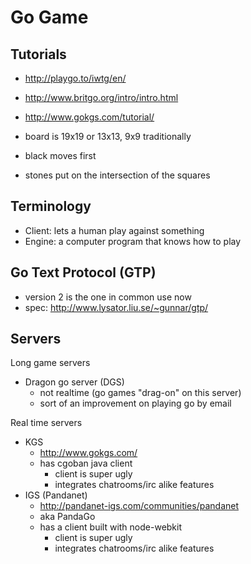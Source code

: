# Go Game

## Tutorials

- http://playgo.to/iwtg/en/
- http://www.britgo.org/intro/intro.html
- http://www.gokgs.com/tutorial/

- board is 19x19 or 13x13, 9x9 traditionally
- black moves first
- stones put on the intersection of the squares

## Terminology

- Client: lets a human play against something
- Engine: a computer program that knows how to play

## Go Text Protocol (GTP)

- version 2 is the one in common use now
- spec: http://www.lysator.liu.se/~gunnar/gtp/

## Servers

Long game servers

- Dragon go server (DGS)
    - not realtime (go games "drag-on" on this server)
    - sort of an improvement on playing go by email

Real time servers

- KGS
    - http://www.gokgs.com/
    - has cgoban java client
        - client is super ugly
        - integrates chatrooms/irc alike features
- IGS (Pandanet)
    - http://pandanet-igs.com/communities/pandanet
    - aka PandaGo
    - has a client built with node-webkit
        - client is super ugly
        - integrates chatrooms/irc alike features
